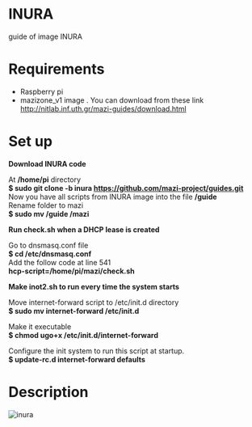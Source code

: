 # INURA
guide of image INURA 


# Requirements 

* Raspberry pi
* mazizone_v1 image . You can download from these link http://nitlab.inf.uth.gr/mazi-guides/download.html

# Set up

**Download INURA code**                                                                                                           
                                                                                                                     
At  **/home/pi** directory                                                                                                     
**$ sudo git clone -b inura https://github.com/mazi-project/guides.git**                                                                 
Now you have all scripts from INURA image into the file **/guide**                                                             
Rename folder to  mazi                                                                                                             
**$ sudo mv /guide /mazi**

**Run check.sh when a DHCP lease is created**                                                                                     
                                                                                                                               
Go to dnsmasq.conf file                                                                                                       
**$ cd  /etc/dnsmasq.conf**                                                                                                  
Add the follow code at line 541                                                                                                 
**hcp-script=/home/pi/mazi/check.sh**                                                                                           

**Make inot2.sh to run every time the system starts**                                                                             

Move internet-forward script to /etc/init.d directory                                                                         
**$ sudo mv internet-forward /etc/init.d**                                                                                   

Make it executable                                                                                                           
**$ chmod ugo+x /etc/init.d/internet-forward**                                                                               

Configure the init system to run this script at startup.                                                                     
**$ update-rc.d internet-forward defaults**


# Description

![inura](https://cloud.githubusercontent.com/assets/17981858/20176463/9360721e-a750-11e6-9b84-b40dd55cb143.png)
